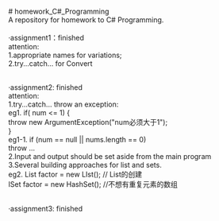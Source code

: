 <br/>
# homework_C#_Programming <br/>
A repository for homework to C# Programming.<br/> <br/>
·assignment1：finished<br/>
  attention:  <br/>
             1.appropriate names for variations;<br/>
             2.try...catch... for Convert<br/>
             <br/>
             
·assignment2: finished<br/>
  attention:  <br/>
             1.try...catch... throw an exception: <br/>
            eg1. if( num <= 1) {<br/>
                   throw new ArgumentException("num必须大于1");<br/>
                   }<br/>
            eg1-1. if (num == null || nums.length == 0)<br/>
                   throw ...<br/>
             2.Input and output should be set aside from the main program<br/>
             3.Several building approaches for list and sets.<br/>
            eg2. List<int> factor = new LIst<int>(); // List<int>的创建<br/>
                 ISet<int> factor = new HashSet(); //不想有重复元素的数组<br/>
                  <br/>
             
·assignment3: finished<br/>

             

            
            
                   
